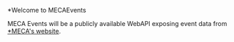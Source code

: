 *Welcome to MECAEvents

MECA Events will be a publicly available WebAPI exposing event data from [*MECA's website](http://www.mecacaraudio.com).
